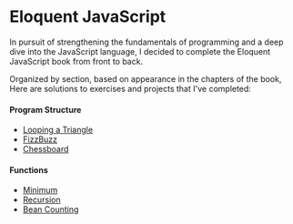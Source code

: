 # Eloquent JavaScript

In pursuit of strengthening the fundamentals of programming and a deep dive into the JavaScript language, I decided to complete the Eloquent JavaScript book from front to back.

Organized by section, based on appearance in the chapters of the book, Here are solutions to exercises and projects that I've completed:

#### Program Structure
  - [Looping a Triangle](./program_structure/looping_a_triangle.js)
  - [FizzBuzz](./program_structure/fizzbuzz.js)
  - [Chessboard](./program_structure/chessboard.js)

#### Functions
  - [Minimum](./functions/minimum.js)
  - [Recursion](./functions/recursion.js)
  - [Bean Counting](./functions/bean_counting.js)
